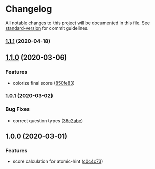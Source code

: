 # Changelog

All notable changes to this project will be documented in this file. See [standard-version](https://github.com/conventional-changelog/standard-version) for commit guidelines.

### [1.1.1](https://github.com/alesvojta/atomic-hint/compare/v1.1.0...v1.1.1) (2020-04-18)

## [1.1.0](https://github.com/alesvojta/atomic-hint/compare/v1.0.1...v1.1.0) (2020-03-06)


### Features

* colorize final score ([850fe83](https://github.com/alesvojta/atomic-hint/commit/850fe835ad43a35665b636f58ddb5eb728459a87))

### [1.0.1](https://github.com/alesvojta/atomic-hint/compare/v1.0.0...v1.0.1) (2020-03-02)


### Bug Fixes

* correct question types ([36c2abe](https://github.com/alesvojta/atomic-hint/commit/36c2abef081102c5253dd1c9417cf8d042a16cc4))

## 1.0.0 (2020-03-01)


### Features

* score calculation for atomic-hint ([c0c4c73](https://github.com/alesvojta/atomic-hint/commit/c0c4c735048b8707dabd14e169e7632a2483fc02))
